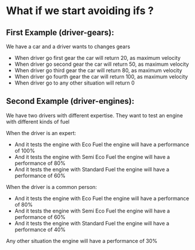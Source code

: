 # What if we start avoiding ifs ?


## First Example (driver-gears):
We have a car and a driver wants to changes gears

* When driver go first gear the car will return 20, as maximum velocity
* When driver go second gear the car will return 50, as maximum velocity
* When driver go third gear the car will return 80, as maximum velocity
* When driver go fourth gear the car will return 100, as maximum velocity
* When driver go to any other situation will return 0

## Second Example (driver-engines):
We have two drivers with different expertise. They want to test an engine with different kinds of fuel

When the driver is an expert:
* And it tests the engine with Eco Fuel the engine will have a performance of 100%
* And it tests the engine with Semi Eco Fuel the engine will have a performance of 80%
* And it tests the engine with Standard Fuel the engine will have a performance of 60%

When the driver is a common person:
* And it tests the engine with Eco Fuel the engine will have a performance of 80%
* And it tests the engine with Semi Eco Fuel the engine will have a performance of 60%
* And it tests the engine with Standard Fuel the engine will have a performance of 40%

Any other situation the engine will have a performance of 30%